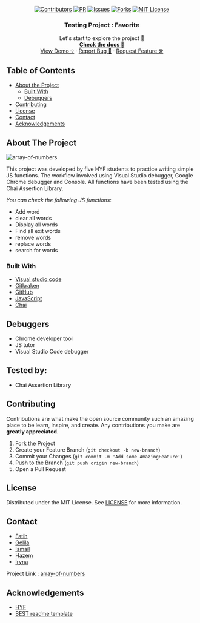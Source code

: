 <div align="center">

[![Contributors][contributors-shield]][contributors-url]
[![PR][pr-shield]][pr-url]
[![Issues][issues-shield]][issues-url]
[![Forks][forks-shield]][forks-url]
[![MIT License][license-shield]][license-url]
</div>

  <h3 align="center">Testing Project : Favorite</h3>

  <p align="center">
    Let's start to explore the project 🚀 
    <br />
    <a href="https://github.com/IrynaSpyrydonova/favorite-words"><strong>Check the docs 📄</strong></a>
    <br />
    <a href="https://irynaspyrydonova.github.io/favorite-words/">View Demo 💡</a>
    ·
    <a href="https://github.com/IrynaSpyrydonova/favorite-words/issues">Report Bug 🐞</a>
    ·
    <a href="https://github.com/IrynaSpyrydonova/favorite-words/pulls">Request Feature ⚒</a>
  </p>
</p>

<!-- TABLE OF CONTENTS -->

## Table of Contents

- [About the Project](#about-the-project)
  - [Built With](#built-with)
  - [Debuggers](#debuggers)
- [Contributing](#contributing)
- [License](#license)
- [Contact](#contact)
- [Acknowledgements](#acknowledgements)

<!-- ABOUT THE PROJECT -->

## About The Project

![array-of-numbers](/image/testing-project.png)

This project was developed by five HYF students to practice writing simple JS functions. The workflow involved using Visual Studio debugger, Google Chrome debugger and Console. All functions have been tested using the Chai Assertion Library.

_You can check the following JS functions_: 
- Add word
- clear all words
- Display all words
- Find all exit words
- remove words 
- replace words
- search for words

### Built With

- [Visual studio code](https://code.visualstudio.com/)
- [Gitkraken](https://www.gitkraken.com)
- [GitHub](https://github.com)
- [JavaScript](https://www.javascript.com/)
- [Chai](https://www.chaijs.com/)


## Debuggers

- Chrome developer tool
- JS tutor
- Visual Studio Code debugger


## Tested by:

- Chai Assertion Library

<!-- CONTRIBUTING -->

## Contributing

Contributions are what make the open source community such an amazing place to be learn, inspire, and create. Any contributions you make are **greatly appreciated**.

1. Fork the Project
2. Create your Feature Branch (`git checkout -b new-branch`)
3. Commit your Changes (`git commit -m 'Add some AmazingFeature'`)
4. Push to the Branch (`git push origin new-branch`)
5. Open a Pull Request

<!-- LICENSE -->

## License

Distributed under the MIT License. See [LICENSE](https://github.com/fmkarakus/array-of-numbers/blob/master/LICENSE) for more information.

<!-- CONTACT -->

## Contact

- [Fatih](https://github.com/fmkarakus)
- [Gelila](https://github.com/gelilaa)
- [Ismail](https://github.com/ismailtugan)
- [Hazem](https://github.com/HazemBittar)
- [Iryna](https://github.com/IrynaSpyrydonova)



Project Link : [array-of-numbers](https://github.com/fmkarakus/array-of-numbers)

<!-- ACKNOWLEDGEMENTS -->

## Acknowledgements

- [HYF](https://hackyourfuture.be/)
- [BEST readme template](https://github.com/othneildrew/Best-README-Template/blob/master/README.md)

<!-- MARKDOWN LINKS & IMAGES -->
<!-- https://www.markdownguide.org/basic-syntax/#reference-style-links -->

[contributors-shield]: https://img.shields.io/badge/5-Contributors%20-brightgreen
[contributors-url]: https://github.com/fmkarakus/array-of-numbers/graphs/contributors
[forks-shield]: https://img.shields.io/badge/-Forks-blue
[forks-url]: https://github.com/fmkarakus/array-of-numbers/network/members
[issues-shield]: https://img.shields.io/badge/-ISSUES-green
[issues-url]: https://github.com/fmkarakus/array-of-numbers/issues
[pr-shield]: https://img.shields.io/badge/-Pull%20Requests%20-blue
[pr-url]: https://github.com/fmkarakus/array-of-numbers/pulls
[license-shield]: https://img.shields.io/badge/-LICENSE-brightgreen
[license-url]: https://github.com/fmkarakus/array-of-numbers/blob/master/LICENSE
[linkedin-shield]: https://img.shields.io/badge/-LinkedIn-black.svg?style=flat-square&logo=linkedin&colorB=555
[linkedin-url]: https://linkedin.com/in/othneildrew
[product-screenshot]: images/screenshot.png
